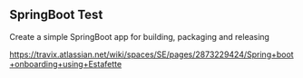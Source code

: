 

## SpringBoot Test

Create a simple SpringBoot app for building, packaging and releasing

https://travix.atlassian.net/wiki/spaces/SE/pages/2873229424/Spring+boot+onboarding+using+Estafette
